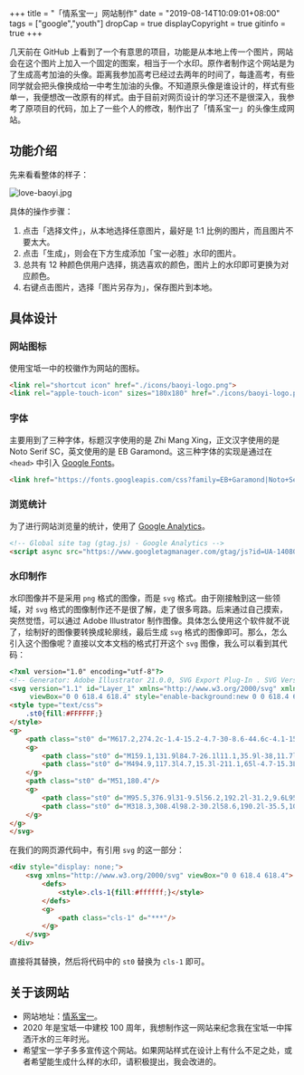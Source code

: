 +++
title = "「情系宝一」网站制作"
date = "2019-08-14T10:09:01+08:00"
tags = ["google","youth"]
dropCap = true
displayCopyright = true
gitinfo = true
+++

几天前在 GitHub 上看到了一个有意思的项目，功能是从本地上传一个图片，网站会在这个图片上加入一个固定的图案，相当于一个水印。原作者制作这个网站是为了生成高考加油的头像。距离我参加高考已经过去两年的时间了，每逢高考，有些同学就会把头像换成给一中考生加油的头像。不知道原头像是谁设计的，样式有些单一，我便想改一改原有的样式。由于目前对网页设计的学习还不是很深入，我参考了原项目的代码，加上了一些个人的修改，制作出了「情系宝一」的头像生成网站。

## 功能介绍

先来看看整体的样子：

![love-baoyi.jpg](/images/love-baoyi.jpg "网站外观")

具体的操作步骤：

1. 点击「选择文件」，从本地选择任意图片，最好是 1:1 比例的图片，而且图片不要太大。
2. 点击「生成」，则会在下方生成添加「宝一必胜」水印的图片。
3. 总共有 12 种颜色供用户选择，挑选喜欢的颜色，图片上的水印即可更换为对应颜色。
4. 右键点击图片，选择「图片另存为」，保存图片到本地。

## 具体设计

### 网站图标

使用宝坻一中的校徽作为网站的图标。

```html
<link rel="shortcut icon" href="./icons/baoyi-logo.png">
<link rel="apple-touch-icon" sizes="180x180" href="./icons/baoyi-logo.png">
```

### 字体

主要用到了三种字体，标题汉字使用的是 Zhi Mang Xing，正文汉字使用的是 Noto Serif SC，英文使用的是 EB Garamond。这三种字体的实现是通过在 `<head>` 中引入 [Google Fonts](https://fonts.google.com/)。

```html
<link href="https://fonts.googleapis.com/css?family=EB+Garamond|Noto+Serif+SC:400,700|Zhi+Mang+Xing&display=swap&subset=chinese-simplified" rel="stylesheet">
```

### 浏览统计

为了进行网站浏览量的统计，使用了 [Google Analytics](https://analytics.google.com/analytics/web/)。

```html
<!-- Global site tag (gtag.js) - Google Analytics -->
<script async src="https://www.googletagmanager.com/gtag/js?id=UA-140800645-1"></script>
```

### 水印制作

水印图像并不是采用 `png` 格式的图像，而是 `svg` 格式。由于刚接触到这一些领域，对 `svg` 格式的图像制作还不是很了解，走了很多弯路。后来通过自己摸索，突然觉悟，可以通过 Adobe Illustrator 制作图像。具体怎么使用这个软件就不说了，绘制好的图像要转换成轮廓线，最后生成 `svg` 格式的图像即可。那么，怎么引入这个图像呢？直接以文本文档的格式打开这个 `svg` 图像，我么可以看到其代码：

```html
<?xml version="1.0" encoding="utf-8"?>
<!-- Generator: Adobe Illustrator 21.0.0, SVG Export Plug-In . SVG Version: 6.00 Build 0)  -->
<svg version="1.1" id="Layer_1" xmlns="http://www.w3.org/2000/svg" xmlns:xlink="http://www.w3.org/1999/xlink" x="0px" y="0px"
	 viewBox="0 0 618.4 618.4" style="enable-background:new 0 0 618.4 618.4;" xml:space="preserve">
<style type="text/css">
	.st0{fill:#FFFFFF;}
</style>
<g>
	<path class="st0" d="M617.2,274.2c-1.4-15.2-4.7-30-8.6-44.6c-4.1-15.3-9.1-30.5-16.6-44.7c-4.6-8.7-6.7-18.4-12.2-26.6c-8.4-12.6-15.9-25.9-26.1-37.2c-5.7-6.3-9.8-13.8-15.8-19.9c-7.7-7.9-16.1-15-23.8-22.7c-6-6-12.7-11.1-19.2-16.4c-7.1-5.8-15.6-9.5-23-14.9c-11.3-8.2-24.3-13.6-36.6-20.1c-9.2-4.9-19.3-6.6-28.9-10c-7.3-2.6-14.6-5.2-22.2-7c-11.8-2.7-23.5-5.8-35.5-6.6c-9.1-0.6-17.7-3.8-26.8-3.5c-8.4,0.3-16.9,0.4-25.3-0.1c-7.9-0.4-15.2,2.8-22.9,3c-13,0.3-25.6,3.6-38,6.6c-14.1,3.4-27.7,9-41.7,12.9c-3.9,1.1-6.9,3.3-10.4,4.7c-5.9,2.5-11.7,5.4-17.4,8.4c-8.8,4.6-17.5,9.3-25.6,15.2c-7.1,5.1-15.1,8.8-21.7,14.8c-5.7,5.2-11.7,10-17.2,15.5C96.5,86.4,90,90.5,85,96.2c-6.3,7.2-12.8,14.3-18.6,21.9s-12,14.8-16.9,22.8c-6.6,10.9-13.6,21.5-18.7,33.4c-8.3,19.4-17,38.7-22.3,59.2s-9.1,41-8.4,62.2c0.1,4.8,0,9.7,0,16.8c0.6,11.7-0.6,25.7,1.8,39.8c2.8,16.4,6.1,32.6,11,48.5c5,16.2,12.5,31.4,19.1,46.9c5.8,13.5,14.2,25.2,22.1,37.3c4.3,6.7,10.3,12.3,14.5,18.9c4.3,6.8,10.3,12,15.1,18.3c3.7,4.8,9,8.5,13.6,12.6c6.9,6.1,13.5,12.7,20.8,18.3c11.8,9,24.4,16.7,37,24.5c19.8,12.3,41.3,20.7,63.4,27.4c13.6,4.1,27.6,7.7,41.9,9.4c12,1.5,23.8,4.8,36.2,3.9c7.3-0.5,14.7-0.1,22-0.1c10.1-0.1,20.1,0.2,30.1-1.9c15-3.1,30.1-5.5,44.8-9.7c10.2-2.9,20.1-6.5,30.1-9.7c13.5-4.3,25.8-11.5,38-18.6c11.3-6.6,22.4-13.6,33.1-21.1c11.9-8.3,22-18.7,32.5-28.5c8.2-7.6,15.8-16,22.5-25c6.1-8.3,12.6-16.3,18.6-24.7c9.4-13.3,16.4-27.8,23.1-42.6c6.5-14.3,12-29.1,16.5-44.2c5.4-18.4,9.7-37.4,10.1-56.7C618.3,315.1,619.1,294.7,617.2,274.2z M608,321.7c-0.9,19.3-3.6,38.4-8.2,57.2c-3,12.3-7.5,24.2-11.6,36.1c-0.2,0.7-0.2,1.4-0.8,1.9c-0.1,0.4-0.3,0.9-0.6,1.3c0,0,0,0,0,0c-2.2,6.5-5.2,12.7-7.3,19.3c-0.3,0.9-0.7,1.6-1.3,2.1c0.1,0.9-0.7,1.7-1.1,2.5c-5.7,11.4-12.9,21.9-19.8,32.6c-11.7,18.3-25.6,35.1-41.4,50c-16.4,15.4-34,29.2-53.6,40.5c-23,13.2-46.5,24.6-72.4,31c-15,3.8-30.2,6.9-45.5,9.2c-11.2,1.6-22.4,1.5-33.6,1.9c-21.7,0.8-42.9-2.1-64.2-6.5c-9.9-2-19.5-4.9-29.5-6.9c-8.3-1.7-16.2-5.7-24.1-9.2c-9.6-4.3-19-9-28.4-13.7c-0.3-0.1-0.6-0.3-0.9-0.5c-0.7-0.1-1.3-0.4-1.9-0.7c-0.9-0.3-1.8-0.7-2.6-1.1c-0.8-0.4-1.6-0.9-2.3-1.4c-0.2-0.1-0.4-0.2-0.6-0.4c-0.2-0.1-0.4-0.2-0.6-0.3c-0.3-0.2-0.7-0.3-0.3-0.2c0,0-0.1,0-0.1-0.1c-0.7-0.3-1.3-0.7-1.8-1.2c-0.1-0.1-0.2-0.2-0.3-0.3c-0.6-0.4-1.2-0.9-1.7-1.5c-3.1-1.8-5.7-4.2-8.6-6c-12.9-8.1-24.5-17.9-35.6-28.5c-7.9-7.6-16-15-23.4-23.2c-11.1-12.4-20.5-26-29.3-40.1c-6.3-10.1-12.7-20.1-17.1-31.2c-5.9-14.9-11.9-29.7-16.6-45c-4-13.4-6.9-27.1-8.7-41c-2.5-19.1-3.4-38.5-1.6-57.9c0.9-9.5,1.5-19,3.3-28.3c2.5-13.4,4.5-26.8,9.6-39.6c1.5-3.6,2-7.7,4-11.6c0.4-1.7,1.1-3.2,1.5-4.9c0.6-2.3,1.3-4.5,2.2-6.7c0.1-0.3,0.3-0.6,0.5-1c0.1-0.4,0.3-0.8,0.5-1.2c1.8-3.1,1.9-7.1,3.7-10.3c0-0.1,0-0.1,0-0.2c-0.1-0.1-0.1-0.1-0.1-0.2c7.6-16.9,16.9-33,27.7-48c9.2-13.2,19.5-25.6,30.9-37C110.4,86,126.8,71.8,145,60c10.4-6.6,21.1-12.6,32.2-18c13.6-7,27.8-12.7,42.5-16.9c12.4-3.5,24.8-6.4,37.4-9.1c8.6-1.8,17.3-1.6,25.8-3c10.4-1.7,20.7-1.9,31.1-1.8c13.2,0.1,26.2,2,39.2,3.9c21.7,3.2,43.1,8.6,63.7,16.1c15.7,5.7,30.3,13.8,44.7,22.4c8.2,4.9,16.2,10,24,15.5c9.3,6.7,18.2,14.1,26.5,22c5.7,5.4,11.2,10.9,16.8,16.4c4.4,4.3,8,9.1,11.9,13.8c7.7,9.3,14.4,19.3,21.1,29.4c7.4,11.2,14.4,22.8,19.5,35.3c6.1,15,12.3,30,16.3,45.7c3.8,14.9,7.4,30,8.7,45.6C607.4,291.9,608.7,306.8,608,321.7z"/>
	<g>
		<path class="st0" d="M159.1,131.9l84.7-26.1l11.1,35.9l-38,11.7l-6.3-20.4L77.9,173.8l6.3,20.4l-37.3,11.5l-11.1-35.9l84.7-26.1l-1.9-6.3l38.6-11.9L159.1,131.9z M277.3,278.4l19.5-6l4.8,15.5l-211.1,65l-4.8-15.5l86.9-26.8l-14.2-46l-86.9,26.8l-4.8-15.5l86.9-26.8l-12.6-40.9L54.2,235l-4.7-15.3l211.1-65l4.7,15.3l-86.9,26.8l12.6,40.9l86.9-26.8l4.8,15.5l-86.9,26.8l14.2,46l33.2-10.2l-10-32.6l34.1-10.5L277.3,278.4z"/>
		<path class="st0" d="M494.9,117.3l4.7,15.3l-211.1,65l-4.7-15.3L494.9,117.3z"/>
	</g>
	<path class="st0" d="M51,180.4"/>
	<g>
		<path class="st0" d="M95.5,376.9l31-9.5l56.2,192.2l-31.2,9.6L95.5,376.9z M273.2,514l-4.1-16.4l-80.6,24.8l-48.9-159l31-9.5l44.2,143.5l50.5-15.6l-35.6-146.1l29-8.9l35.9,146.1l9.4-2.9l4.8,15.5l-10.3,3.2l8,32.2l-105.1,32.4l-4.8-15.5L273.2,514zM256.7,466l-30.3,9.3l-45.7-124.6l30.1-9.3L256.7,466z M361.8,504.5l-30.5,9.4l-61.6-190.5l30.3-9.3L361.8,504.5z"/>
		<path class="st0" d="M318.3,308.4l98.2-30.2l58.6,190.2l-35.5,10.9l-19.3-62.7l-27.2,8.4l19.3,62.7l-35.5,10.9L318.3,308.4zM371,353.4l27.2-8.4l-12.4-40.4l-27.2,8.4L371,353.4z M388.3,409.5l27.2-8.4l-12.6-40.9l-27.2,8.4L388.3,409.5z M487.8,354.8L467,287.2l-37.5,11.5l-7.1-23.1l27.2-8.4l2.3,7.6l10.3-3.2l-2.3-7.6l33.7-10.4l2.4,7.6l34.1-10.5l4.8,15.5l-34.1,10.5l20.8,67.6l34.1-10.5l4.8,15.5l-34.1,10.5l21.1,68.5l34.1-10.5l4.8,15.5l-104,32l-4.8-15.5l36.2-11.1l-21.1-68.5l-36.2,11.1l-4.8-15.5L487.8,354.8z"/>
	</g>
</g>
</svg>
```

在我们的网页源代码中，有引用 `svg` 的这一部分：

```html
<div style="display: none;">
	<svg xmlns="http://www.w3.org/2000/svg" viewBox="0 0 618.4 618.4">
		<defs>
			<style>.cls-1{fill:#ffffff;}</style>
		</defs>
		<g>
			<path class="cls-1" d="***"/>
		</g>
	</svg>
</div>
```

直接将其替换，然后将代码中的 `st0` 替换为 `cls-1` 即可。

## 关于该网站

+ 网站地址：<a href="../../../love-baoyi.html" target="_blank">情系宝一</a>。
+ 2020 年是宝坻一中建校 100 周年，我想制作这一网站来纪念我在宝坻一中挥洒汗水的三年时光。
+ 希望宝一学子多多宣传这个网站。如果网站样式在设计上有什么不足之处，或者希望能生成什么样的水印，请积极提出，我会改进的。